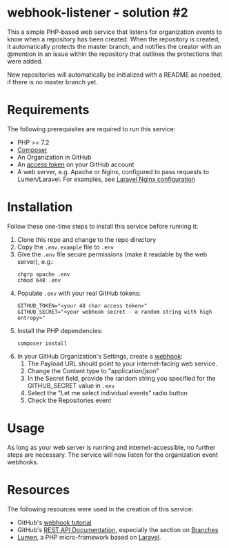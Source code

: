 # webhook-listener - solution #2

This a simple PHP-based web service that listens for organization events to know when a repository has been created.  When the repository is created, it automatically protects the master branch, and notifies the creator with an @mention in an issue within the repository that outlines the protections that were added.

New repositories will automatically be initialized with a README as needed, if there is no master branch yet.

# Requirements
The following prerequisites are required to run this service:
* PHP >= 7.2
* [Composer](https://getcomposer.org)
* An Organization in GitHub
* An [access token](https://help.github.com/en/github/authenticating-to-github/creating-a-personal-access-token-for-the-command-line) on your GitHub account
* A web server, e.g. Apache or Nginx, configured to pass requests to Lumen/Laravel.  For examples, see [Laravel Nginx configuration](https://laravel.com/docs/6.x/deployment#nginx)

# Installation
Follow these one-time steps to install this service before running it:
1. Clone this repo and change to the repo directory
1. Copy the `.env.example` file to `.env`
1. Give the `.env` file secure permissions (make it readable by the web server), e.g.:
    ```
    chgrp apache .env 
    chmod 640 .env
    ```
1. Populate `.env` with your real GitHub tokens:
    ```
    GITHUB_TOKEN="<your 40 char access token>"
    GITHUB_SECRET="<your webhook secret - a random string with high entropy>"
    ```
1. Install the PHP dependencies:
    ```
    composer install
    ```
1. In your GitHub Organization's Settings, create a [webhook](https://developer.github.com/webhooks/):
   1. The Payload URL should point to your internet-facing web service.
   1. Change the Content type to "application/json"
   1. In the Secret field, provide the random string you specified for the GITHUB_SECRET value in `.env`
   1. Select the "Let me select individual events" radio button
   1. Check the Repositories event

# Usage
As long as your web server is running and internet-accessible, no further steps are necessary. The service will now listen for the organization event webhooks.

# Resources
The following resources were used in the creation of this service:
* GitHub's [webhook tutorial](https://developer.github.com/webhooks/)
* GitHub's [REST API Documentation](https://developer.github.com/v3/), especially the section on [Branches](https://developer.github.com/v3/repos/branches/)
* [Lumen](https://lumen.laravel.com), a PHP micro-framework based on [Laravel](https://laravel.com).
